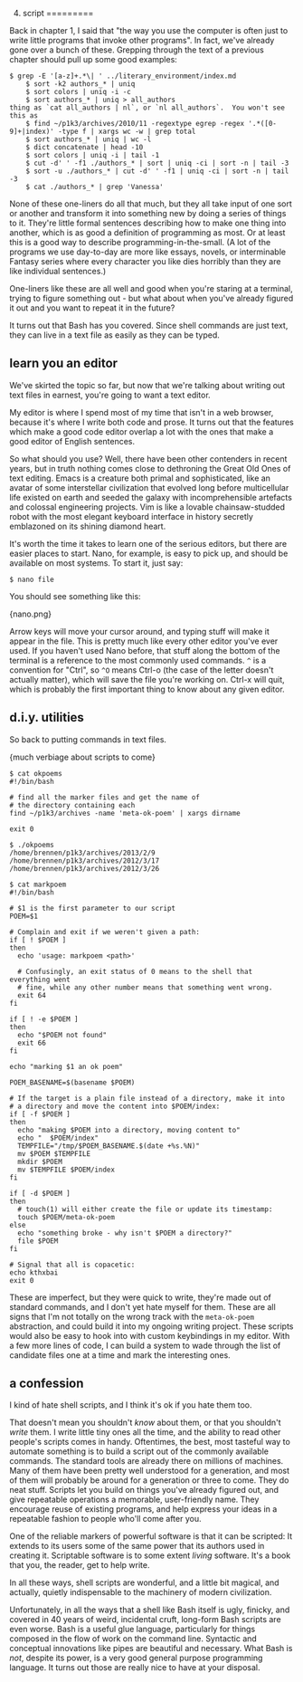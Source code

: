 4. script
=========

Back in chapter 1, I said that "the way you use the computer is often just to write
little programs that invoke other programs".  In fact, we've already gone over a
bunch of these.  Grepping through the text of a previous chapter should pull
up some good examples:

<!-- exec -->

    $ grep -E '[a-z]+.*\| ' ../literary_environment/index.md
        $ sort -k2 authors_* | uniq
        $ sort colors | uniq -i -c
        $ sort authors_* | uniq > all_authors
    thing as `cat all_authors | nl`, or `nl all_authors`.  You won't see this as
        $ find ~/p1k3/archives/2010/11 -regextype egrep -regex '.*([0-9]+|index)' -type f | xargs wc -w | grep total
        $ sort authors_* | uniq | wc -l
        $ dict concatenate | head -10
        $ sort colors | uniq -i | tail -1
        $ cut -d' ' -f1 ./authors_* | sort | uniq -ci | sort -n | tail -3
        $ sort -u ./authors_* | cut -d' ' -f1 | uniq -ci | sort -n | tail -3
        $ cat ./authors_* | grep 'Vanessa'

<!-- end -->

None of these one-liners do all that much, but they all take input of one sort
or another and transform it into something new by doing a series of things to
it.  They're little formal sentences describing how to make one thing into
another, which is as good a definition of programming as most.  Or at least
this is a good way to describe programming-in-the-small.  (A lot of the
programs we use day-to-day are more like essays, novels, or interminable
Fantasy series where every character you like dies horribly than they are like
individual sentences.)

One-liners like these are all well and good when you're staring at a terminal,
trying to figure something out - but what about when you've already figured it out and
you want to repeat it in the future?

It turns out that Bash has you covered.  Since shell commands are just text,
they can live in a text file as easily as they can be typed.

learn you an editor
-------------------

We've skirted the topic so far, but now that we're talking about writing out
text files in earnest, you're going to want a text editor.

My editor is where I spend most of my time that isn't in a web browser, because
it's where I write both code and prose.  It turns out that the features which
make a good code editor overlap a lot with the ones that make a good editor of
English sentences.

So what should you use?  Well, there have been other contenders in recent
years, but in truth nothing comes close to dethroning the Great Old Ones of
text editing.  Emacs is a creature both primal and sophisticated, like an
avatar of some interstellar civilization that evolved long before multicellular
life existed on earth and seeded the galaxy with incomprehensible artefacts and
colossal engineering projects.  Vim is like a lovable chainsaw-studded robot
with the most elegant keyboard interface in history secretly emblazoned on its
shining diamond heart.

It's worth the time it takes to learn one of the serious editors, but there are
easier places to start.  Nano, for example, is easy to pick up, and should be
available on most systems.  To start it, just say:

    $ nano file

You should see something like this:

{nano.png}

Arrow keys will move your cursor around, and typing stuff will make it appear
in the file.  This is pretty much like every other editor you've ever used.  If
you haven't used Nano before, that stuff along the bottom of the terminal is a
reference to the most commonly used commands.  `^` is a convention for "Ctrl",
so `^O` means Ctrl-o (the case of the letter doesn't actually matter), which
will save the file you're working on.  Ctrl-x will quit, which is probably the
first important thing to know about any given editor.

d.i.y. utilities
----------------

So back to putting commands in text files.

{much verbiage about scripts to come}

<!-- exec -->

    $ cat okpoems
    #!/bin/bash
    
    # find all the marker files and get the name of
    # the directory containing each
    find ~/p1k3/archives -name 'meta-ok-poem' | xargs dirname
    
    exit 0

<!-- end -->

<!-- exec -->

    $ ./okpoems
    /home/brennen/p1k3/archives/2013/2/9
    /home/brennen/p1k3/archives/2012/3/17
    /home/brennen/p1k3/archives/2012/3/26

<!-- end -->

<!-- exec -->

    $ cat markpoem
    #!/bin/bash
    
    # $1 is the first parameter to our script
    POEM=$1
    
    # Complain and exit if we weren't given a path:
    if [ ! $POEM ]
    then
      echo 'usage: markpoem <path>'
    
      # Confusingly, an exit status of 0 means to the shell that everything went
      # fine, while any other number means that something went wrong.
      exit 64
    fi
    
    if [ ! -e $POEM ]
    then
      echo "$POEM not found"
      exit 66
    fi
    
    echo "marking $1 an ok poem"
    
    POEM_BASENAME=$(basename $POEM)
    
    # If the target is a plain file instead of a directory, make it into
    # a directory and move the content into $POEM/index:
    if [ -f $POEM ]
    then
      echo "making $POEM into a directory, moving content to"
      echo "  $POEM/index"
      TEMPFILE="/tmp/$POEM_BASENAME.$(date +%s.%N)"
      mv $POEM $TEMPFILE
      mkdir $POEM
      mv $TEMPFILE $POEM/index
    fi
    
    if [ -d $POEM ]
    then
      # touch(1) will either create the file or update its timestamp:
      touch $POEM/meta-ok-poem
    else
      echo "something broke - why isn't $POEM a directory?"
      file $POEM
    fi
    
    # Signal that all is copacetic:
    echo kthxbai
    exit 0

<!-- end -->

These are imperfect, but they were quick to write, they're made out of standard
commands, and I don't yet hate myself for them.  These are all signs that I'm
not totally on the wrong track with the `meta-ok-poem` abstraction, and could
build it into my ongoing writing project.  These scripts would also be easy to
hook into with custom keybindings in my editor.  With a few more lines of code,
I can build a system to wade through the list of candidate files one at a time
and mark the interesting ones.

a confession
------------

I kind of hate shell scripts, and I think it's ok if you hate them too.

That doesn't mean you shouldn't _know_ about them, or that you shouldn't
_write_ them.  I write little tiny ones all the time, and the ability to read
other people's scripts comes in handy.  Oftentimes, the best, most tasteful way
to automate something is to build a script out of the commonly available
commands.  The standard tools are already there on millions of machines.  Many
of them have been pretty well understood for a generation, and most of them
will probably be around for a generation or three to come.  They do neat stuff.
Scripts let you build on things you've already figured out, and give repeatable
operations a memorable, user-friendly name.  They encourage reuse of existing
programs, and help express your ideas in a repeatable fashion to people who'll
come after you.

One of the reliable markers of powerful software is that it can be scripted: It
extends to its users some of the same power that its authors used in creating
it.  Scriptable software is to some extent _living_ software.  It's a book that
you, the reader, get to help write.

In all these ways, shell scripts are wonderful, and a little bit magical, and
actually, quietly indispensable to the machinery of modern civilization.

Unfortunately, in all the ways that a shell like Bash itself is ugly, finicky,
and covered in 40 years of weird, incidental cruft, long-form Bash scripts are
even worse.  Bash is a useful glue language, particularly for things composed
in the flow of work on the command line.  Syntactic and conceptual innovations
like pipes are beautiful and necessary.  What Bash is _not_, despite its power,
is a very good general purpose programming language.  It turns out those are
really nice to have at your disposal.
